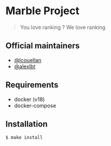 # Marble Project
> You love ranking ? We love ranking

## Official maintainers

* [@lcouellan](https://github.com/lcouellan)
* [@alexlbt](https://github.com/alexlbt)

## Requirements

- docker (v18)
- docker-compose

## Installation

`$ make install`

